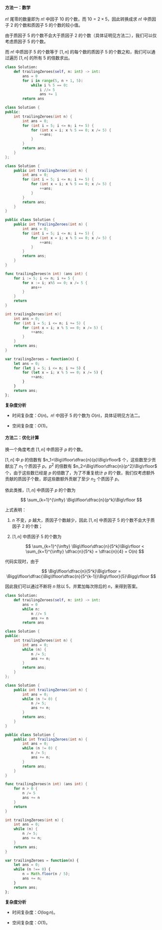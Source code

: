 #### 方法一：数学

$n!$ 尾零的数量即为 $n!$ 中因子 $10$ 的个数，而 $10=2\times 5$，因此转换成求 $n!$ 中质因子 $2$ 的个数和质因子 $5$ 的个数的较小值。

由于质因子 $5$ 的个数不会大于质因子 $2$ 的个数（具体证明见方法二），我们可以仅考虑质因子 $5$ 的个数。

而 $n!$ 中质因子 $5$ 的个数等于 $[1,n]$ 的每个数的质因子 $5$ 的个数之和，我们可以通过遍历 $[1,n]$ 的所有 $5$ 的倍数求出。 

```Python [sol1-Python3]
class Solution:
    def trailingZeroes(self, n: int) -> int:
        ans = 0
        for i in range(5, n + 1, 5):
            while i % 5 == 0:
                i //= 5
                ans += 1
        return ans
```

```C++ [sol1-C++]
class Solution {
public:
    int trailingZeroes(int n) {
        int ans = 0;
        for (int i = 5; i <= n; i += 5) {
            for (int x = i; x % 5 == 0; x /= 5) {
                ++ans;
            }
        }
        return ans;
    }
};
```

```Java [sol1-Java]
class Solution {
    public int trailingZeroes(int n) {
        int ans = 0;
        for (int i = 5; i <= n; i += 5) {
            for (int x = i; x % 5 == 0; x /= 5) {
                ++ans;
            }
        }
        return ans;
    }
}
```

```C# [sol1-C#]
public class Solution {
    public int TrailingZeroes(int n) {
        int ans = 0;
        for (int i = 5; i <= n; i += 5) {
            for (int x = i; x % 5 == 0; x /= 5) {
                ++ans;
            }
        }
        return ans;
    }
}
```

```go [sol1-Golang]
func trailingZeroes(n int) (ans int) {
    for i := 5; i <= n; i += 5 {
        for x := i; x%5 == 0; x /= 5 {
            ans++
        }
    }
    return
}
```

```C [sol1-C]
int trailingZeroes(int n){
    int ans = 0;
    for (int i = 5; i <= n; i += 5) {
        for (int x = i; x % 5 == 0; x /= 5) {
            ++ans;
        }
    }
    return ans;
}
```

```JavaScript [sol1-JavaScript]
var trailingZeroes = function(n) {
    let ans = 0;
    for (let i = 5; i <= n; i += 5) {
        for (let x = i; x % 5 == 0; x /= 5) {
            ++ans;
        }
    }
    return ans;
};
```

**复杂度分析**

- 时间复杂度：$O(n)$。$n!$ 中因子 $5$ 的个数为 $O(n)$，具体证明见方法二。

- 空间复杂度：$O(1)$。

#### 方法二：优化计算

换一个角度考虑 $[1,n]$ 中质因子 $p$ 的个数。
 
$[1,n]$ 中 $p$ 的倍数有 $n_1=\Big\lfloor\dfrac{n}{p}\Big\rfloor$ 个，这些数至少贡献出了 $n_1$ 个质因子 $p$。$p^2$ 的倍数有 $n_2=\Big\lfloor\dfrac{n}{p^2}\Big\rfloor$ 个，由于这些数已经是 $p$ 的倍数了，为了不重复统计 $p$ 的个数，我们仅考虑额外贡献的质因子个数，即这些数额外贡献了至少 $n_2$ 个质因子 $p$。

依此类推，$[1,n]$ 中质因子 $p$ 的个数为

$$
\sum_{k=1}^{\infty} \Big\lfloor\dfrac{n}{p^k}\Big\rfloor
$$

上式表明：

1. $n$ 不变，$p$ 越大，质因子个数越少，因此 $[1,n]$ 中质因子 $5$ 的个数不会大于质因子 $2$ 的个数；
2. $[1,n]$ 中质因子 $5$ 的个数为

   $$
   \sum_{k=1}^{\infty} \Big\lfloor\dfrac{n}{5^k}\Big\rfloor < \sum_{k=1}^{\infty} \dfrac{n}{5^k} = \dfrac{n}{4} = O(n)
   $$

代码实现时，由于

$$
\Big\lfloor\dfrac{n}{5^k}\Big\rfloor = \Bigg\lfloor\dfrac{\Big\lfloor\dfrac{n}{5^{k-1}}\Big\rfloor}{5}\Bigg\rfloor
$$

因此我们可以通过不断将 $n$ 除以 $5$，并累加每次除后的 $n$，来得到答案。 

```Python [sol2-Python3]
class Solution:
    def trailingZeroes(self, n: int) -> int:
        ans = 0
        while n:
            n //= 5
            ans += n
        return ans
```

```C++ [sol2-C++]
class Solution {
public:
    int trailingZeroes(int n) {
        int ans = 0;
        while (n) {
            n /= 5;
            ans += n;
        }
        return ans;
    }
};
```

```Java [sol2-Java]
class Solution {
    public int trailingZeroes(int n) {
        int ans = 0;
        while (n != 0) {
            n /= 5;
            ans += n;
        }
        return ans;
    }
}
```

```C# [sol2-C#]
public class Solution {
    public int TrailingZeroes(int n) {
        int ans = 0;
        while (n != 0) {
            n /= 5;
            ans += n;
        }
        return ans;
    }
}
```

```go [sol2-Golang]
func trailingZeroes(n int) (ans int) {
    for n > 0 {
        n /= 5
        ans += n
    }
    return
}
```

```C [sol2-C]
int trailingZeroes(int n) {
    int ans = 0;
    while (n) {
        n /= 5;
        ans += n;
    }
    return ans;
}
```

```JavaScript [sol2-JavaScript]
var trailingZeroes = function(n) {
    let ans = 0;
    while (n !== 0) {
        n = Math.floor(n / 5);
        ans += n;
    }
    return ans;
};
```

**复杂度分析**

- 时间复杂度：$O(\log n)$。

- 空间复杂度：$O(1)$。